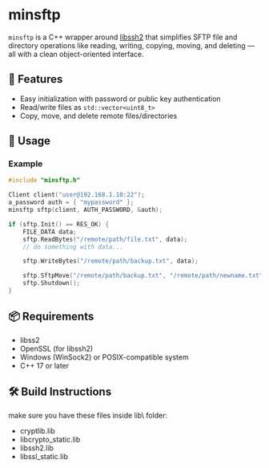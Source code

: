 # minsftp

`minsftp` is a C++ wrapper around [libssh2](https://www.libssh2.org/) that simplifies SFTP file and directory operations like reading, writing, copying, moving, and deleting — all with a clean object-oriented interface.

## 🚀 Features

- Easy initialization with password or public key authentication
- Read/write files as `std::vector<uint8_t>`
- Copy, move, and delete remote files/directories

## 🔧 Usage

### Example

```cpp
#include "minsftp.h"

Client client("user@192.168.1.10:22");
a_password auth = { "mypassword" };
minsftp sftp(client, AUTH_PASSWORD, &auth);

if (sftp.Init() == RES_OK) {
    FILE_DATA data;
    sftp.ReadBytes("/remote/path/file.txt", data);
    // do something with data...

    sftp.WriteBytes("/remote/path/backup.txt", data);

    sftp.SftpMove("/remote/path/backup.txt", "/remote/path/newname.txt");
    sftp.Shutdown();
}
```

## 📦 Requirements

- libss2
- OpenSSL (for libssh2)
- Windows (WinSock2) or POSIX-compatible system
- C++ 17 or later

## 🛠 Build Instructions

make sure you have these files inside lib\ folder:
- cryptlib.lib
- libcrypto_static.lib
- libssh2.lib
- libssl_static.lib 
